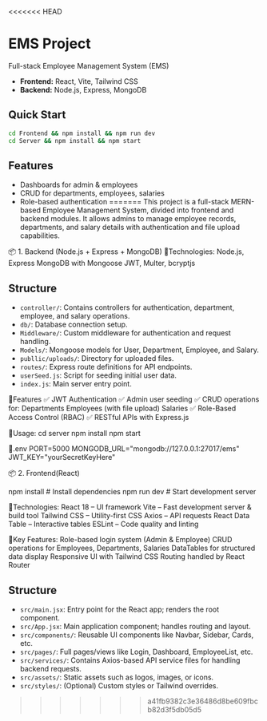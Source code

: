 <<<<<<< HEAD

# EMS Project

Full-stack Employee Management System (EMS)

- **Frontend:** React, Vite, Tailwind CSS
- **Backend:** Node.js, Express, MongoDB

## Quick Start
```sh
cd Frontend && npm install && npm run dev
cd Server && npm install && npm start
```

## Features
- Dashboards for admin & employees
- CRUD for departments, employees, salaries
- Role-based authentication
=======
This project is a full-stack MERN-based Employee Management System, divided into frontend and backend modules. It allows admins to manage employee records, departments, and salary details with authentication and file upload capabilities.

📦 1. Backend (Node.js + Express + MongoDB)
🔹Technologies:
Node.js, Express
MongoDB with Mongoose
JWT, Multer, bcryptjs

## Structure
- `controller/`: Contains controllers for authentication, department, employee, and salary operations.
- `db/`: Database connection setup.
- `Middleware/`: Custom middleware for authentication and request handling.
- `Models/`: Mongoose models for User, Department, Employee, and Salary.
- `publlic/uploads/`: Directory for uploaded files.
- `routes/`: Express route definitions for API endpoints.
- `userSeed.js`: Script for seeding initial user data.
- `index.js`: Main server entry point.

🔹Features
✅ JWT Authentication
✅ Admin user seeding
✅ CRUD operations for:
   Departments
   Employees (with file upload)
   Salaries
✅ Role-Based Access Control (RBAC)
✅ RESTful APIs with Express.js

🔹Usage:
cd server
npm install
npm start

🔹.env
PORT=5000
MONGODB_URL="mongodb://127.0.0.1:27017/ems"
JWT_KEY="yourSecretKeyHere"

📦 2. Frontend(React)

npm install       # Install dependencies
npm run dev       # Start development server

🔹Technologies:
React 18 – UI framework
Vite – Fast development server & build tool
Tailwind CSS – Utility-first CSS
Axios – API requests
React Data Table – Interactive tables
ESLint – Code quality and linting

🔹Key Features:
 Role-based login system (Admin & Employee)
 CRUD operations for Employees, Departments, Salaries
 DataTables for structured data display
 Responsive UI with Tailwind CSS
 Routing handled by React Router

 ## Structure
- `src/main.jsx`: Entry point for the React app; renders the root component.
- `src/App.jsx`: Main application component; handles routing and layout.
- `src/components/`: Reusable UI components like Navbar, Sidebar, Cards, etc.
- `src/pages/`: Full pages/views like Login, Dashboard, EmployeeList, etc.
- `src/services/`: Contains Axios-based API service files for handling backend requests.
- `src/assets/`: Static assets such as logos, images, or icons.
- `src/styles/`: (Optional) Custom styles or Tailwind overrides.

 

>>>>>>> a41fb9382c3e36486d8be609fbcb82d3f5db05d5
